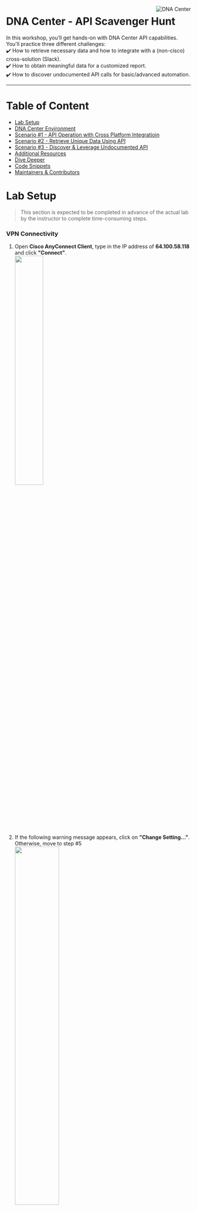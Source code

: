 [<img align="right" src="https://github.com/chaudharyrr/AS-Delivery-CiscoLiveSanDiego2019/blob/master/DEVNET-2178/pics/discoveryAPICalls/discoveryAPI1.png" title="DNA Center">](https://www.cisco.com/c/en/us/products/cloud-systems-management/dna-center/index.html)

# DNA Center - API Scavenger Hunt
In this workshop, you’ll get hands-on with DNA Center API capabilities. You'll practice three different challenges: <br />
:heavy_check_mark: How to retrieve necessary data and how to integrate with a (non-cisco) cross-solution (Slack). <br />
:heavy_check_mark: How to obtain meaningful data for a customized report. <br />
:heavy_check_mark: How to discover undocumented API calls for basic/advanced automation. <br />

---
# Table of Content
* [Lab Setup](#lab-setup)
* [DNA Center Environment](#dna-center-environment)
* [Scenario #1 - API Operation with Cross Platform Integratioin](#scenario-1)
* [Scenario #2 - Retrieve Unique Data Using API](#scenario-2)
* [Scenario #3 - Discover & Leverage Undocumented API](#scenario-3)
* [Additional Resources](#additional-resources)
* [Dive Deeper](#dive-deeper)
* [Code Snippets](#code-snippets)
* [Maintainers & Contributors](#maintainers--contributors)

# Lab Setup
> This section is expected to be completed in advance of the actual lab by the instructor to complete time-consuming steps.
### VPN Connectivity
1.	Open **Cisco AnyConnect Client**, type in the IP address of **64.100.58.118** and click **"Connect"**.<br />
    <img src="https://wwwin-github.cisco.com/AS-Internal/AS-Delivery-CiscoLiveCancun2018/blob/master/DEVNET-2178/pics/vpnConnectivity/vpnConnect1.png" width="40%" height="40%">

2.	If the following warning message appears, click on **"Change Setting..."**. Otherwise, move to step #5<br />
    <img src="https://wwwin-github.cisco.com/AS-Internal/AS-Delivery-CiscoLiveCancun2018/blob/master/DEVNET-2178/pics/vpnConnectivity/vpnConnect2.png" width="50%" height="50%">

3.	Uncheck the  **“Block connections to untrusted servers”** option (it's the last one) and close the window. <br />
    <img src="https://wwwin-github.cisco.com/AS-Internal/AS-Delivery-CiscoLiveCancun2018/blob/master/DEVNET-2178/pics/vpnConnectivity/vpnConnect3.png" width="40%" height="40%">

4.	Re-establish the VPN connection by clicking **"Connect** again. <br />
    <img src="https://wwwin-github.cisco.com/AS-Internal/AS-Delivery-CiscoLiveCancun2018/blob/master/DEVNET-2178/pics/vpnConnectivity/vpnConnect1.png" width="40%" height="40%">

5.	A new warning message would appear, click **"Connect Anyway"**. <br />
    <img src="https://wwwin-github.cisco.com/AS-Internal/AS-Delivery-CiscoLiveCancun2018/blob/master/DEVNET-2178/pics/vpnConnectivity/vpnConnect4.png" width="50%" height="50%">

6.	When the login prompt appears, type in the following **Username** and **Password**. Once done, click **OK**. <br />

    ```yaml
    Username: scmcdona
    Password: C1scoDNA!
    ```

    <img src="https://wwwin-github.cisco.com/AS-Internal/AS-Delivery-CiscoLiveCancun2018/blob/master/DEVNET-2178/pics/vpnConnectivity/vpnConnect5.png" width="40%" height="40%">

### Repo Clone
7. Open a **Terminal** window (Press CMD + Space, type "Terminal" and hit return). <br />

8. Clone the lab code to your workstation (Copy & Paste the commands below). <br />

    ```concole
    cd /tmp
    git clone https://wwwin-github.cisco.com/AS-Internal/AS-Delivery-CiscoLiveCancun2018/
    cd CiscoLive-Cancun2018/DEVNET-2178/scripts
    ```

### Lab Initialization
9. From the terminal window, run **`./setup.sh`** to initialize the lab environment. This will create a Python virtual environment, activate it, and install prerequisites. <br />

:warning:**Note: This step may take 1 - 2 minutes.**

<details>
      <summary>Sample Setup Output"</summary>

  ```concole
  Setting up the workstation environment for the lab.

  Creating Python 3 Virtual Environment
  Collecting requests (from -r requirements.txt (line 1))
    Using cached https://files.pythonhosted.org/packages/ff/17/5cbb026005115301a8fb2f9b0e3e8d32313142fe8b617070e7baad20554f/requests-2.20.1-py2.py3-none-any.whl
  Collecting pyOpenSSL (from -r requirements.txt (line 2))
    Using cached https://files.pythonhosted.org/packages/96/af/9d29e6bd40823061aea2e0574ccb2fcf72bfd6130ce53d32773ec375458c/pyOpenSSL-18.0.0-py2.py3-none-any.whl
  Collecting ndg-httpsclient (from -r requirements.txt (line 3))
    Using cached https://files.pythonhosted.org/packages/fb/67/c2f508c00ed2a6911541494504b7cac16fe0b0473912568df65fd1801132/ndg_httpsclient-0.5.1-py3-none-any.whl
  Collecting pyasn1 (from -r requirements.txt (line 4))
    Using cached https://files.pythonhosted.org/packages/d1/a1/7790cc85db38daa874f6a2e6308131b9953feb1367f2ae2d1123bb93a9f5/pyasn1-0.4.4-py2.py3-none-any.whl
  Collecting tabulate (from -r requirements.txt (line 5))
    Using cached https://files.pythonhosted.org/packages/12/c2/11d6845db5edf1295bc08b2f488cf5937806586afe42936c3f34c097ebdc/tabulate-0.8.2.tar.gz
  Collecting six (from -r requirements.txt (line 6))
    Using cached https://files.pythonhosted.org/packages/67/4b/141a581104b1f6397bfa78ac9d43d8ad29a7ca43ea90a2d863fe3056e86a/six-1.11.0-py2.py3-none-any.whl
  Collecting slackclient (from -r requirements.txt (line 7))
    Using cached https://files.pythonhosted.org/packages/0d/2f/1378e64a843a5a8a83d73caa59ac88c36c67e2b41ac0fab3422080ff13bd/slackclient-1.3.0-py2.py3-none-any.whl
  Collecting simple-crypt (from -r requirements.txt (line 8))
    Using cached https://files.pythonhosted.org/packages/60/66/5bf6feb073f715a61492f8a6d444ad3d884ada71af317ce7a9c80bebee60/simple-crypt-4.1.7.tar.gz
  Collecting idna<2.8,>=2.5 (from requests->-r requirements.txt (line 1))
    Using cached https://files.pythonhosted.org/packages/4b/2a/0276479a4b3caeb8a8c1af2f8e4355746a97fab05a372e4a2c6a6b876165/idna-2.7-py2.py3-none-any.whl
  Collecting urllib3<1.25,>=1.21.1 (from requests->-r requirements.txt (line 1))
    Using cached https://files.pythonhosted.org/packages/62/00/ee1d7de624db8ba7090d1226aebefab96a2c71cd5cfa7629d6ad3f61b79e/urllib3-1.24.1-py2.py3-none-any.whl
  Collecting certifi>=2017.4.17 (from requests->-r requirements.txt (line 1))
    Using cached https://files.pythonhosted.org/packages/56/9d/1d02dd80bc4cd955f98980f28c5ee2200e1209292d5f9e9cc8d030d18655/certifi-2018.10.15-py2.py3-none-any.whl
  Collecting chardet<3.1.0,>=3.0.2 (from requests->-r requirements.txt (line 1))
    Using cached https://files.pythonhosted.org/packages/bc/a9/01ffebfb562e4274b6487b4bb1ddec7ca55ec7510b22e4c51f14098443b8/chardet-3.0.4-py2.py3-none-any.whl
  Collecting cryptography>=2.2.1 (from pyOpenSSL->-r requirements.txt (line 2))
    Using cached https://files.pythonhosted.org/packages/18/d5/7f725ac9ff162c93f67087414961b8256019527093d31e4c1fa9c377170a/cryptography-2.4.2-cp34-abi3-macosx_10_6_intel.whl
  Collecting websocket-client<1.0a0,>=0.35 (from slackclient->-r requirements.txt (line 7))
    Using cached https://files.pythonhosted.org/packages/26/2d/f749a5c82f6192d77ed061a38e02001afcba55fe8477336d26a950ab17ce/websocket_client-0.54.0-py2.py3-none-any.whl
  Collecting pycrypto (from simple-crypt->-r requirements.txt (line 8))
    Using cached https://files.pythonhosted.org/packages/60/db/645aa9af249f059cc3a368b118de33889219e0362141e75d4eaf6f80f163/pycrypto-2.6.1.tar.gz
  Collecting cffi!=1.11.3,>=1.7 (from cryptography>=2.2.1->pyOpenSSL->-r requirements.txt (line 2))
    Using cached https://files.pythonhosted.org/packages/8e/be/40b1bc2c3221acdefeb9dab6773d43cda7543ed0d8c8df8768f05af2d01e/cffi-1.11.5-cp36-cp36m-macosx_10_6_intel.whl
  Collecting asn1crypto>=0.21.0 (from cryptography>=2.2.1->pyOpenSSL->-r requirements.txt (line 2))
    Using cached https://files.pythonhosted.org/packages/ea/cd/35485615f45f30a510576f1a56d1e0a7ad7bd8ab5ed7cdc600ef7cd06222/asn1crypto-0.24.0-py2.py3-none-any.whl
  Collecting pycparser (from cffi!=1.11.3,>=1.7->cryptography>=2.2.1->pyOpenSSL->-r requirements.txt (line 2))
    Using cached https://files.pythonhosted.org/packages/68/9e/49196946aee219aead1290e00d1e7fdeab8567783e83e1b9ab5585e6206a/pycparser-2.19.tar.gz
  Installing collected packages: idna, urllib3, certifi, chardet, requests, six, pycparser, cffi, asn1crypto, cryptography, pyOpenSSL, pyasn1, ndg-httpsclient, tabulate, websocket-client, slackclient, pycrypto, simple-crypt
    Running setup.py install for pycparser ... done
    Running setup.py install for tabulate ... done
    Running setup.py install for pycrypto ... done
    Running setup.py install for simple-crypt ... done
  Successfully installed asn1crypto-0.24.0 certifi-2018.10.15 cffi-1.11.5 chardet-3.0.4 cryptography-2.4.2 idna-2.7 ndg-httpsclient-0.5.1 pyOpenSSL-18.0.0 pyasn1-0.4.4 pycparser-2.19 pycrypto-2.6.1 requests-2.20.1 simple-crypt-4.1.7 six-1.11.0 slackclient-1.3.0 tabulate-0.8.2 urllib3-1.24.1 websocket-client-0.54.0
  You are using pip version 9.0.1, however version 18.1 is available.
  You should consider upgrading via the 'pip install --upgrade pip' command.

  Setup complete.  To begin the lab run:

   source start
 ```
</details>

### Lab Startup
10. Run **`source start`** to prepare the workstation and to activate the pre-created Python virtual environment. <br />

<details>
  <summary>Sample Start Output</summary>

 ```concole
  Preparing the Workstation to Run this lab

  Note: This command script should be run with 'source start'
  to prepare the active terminal session.

  Activating Python Virtual Environment
  Opening Incognito browser windows for lab
 ```
</details>

### DNA Center and Slack Login
11. From the Incognito web browser, sign in to **DNA Center** using your assigned **Username** and **Password** and to **Slack** (ciscolive-workspace) using your assigned **Email Address** and **Password** (please check the  **[table](#login-information)** below for your credentials). For example: <br />
    <img src="https://wwwin-github.cisco.com/AS-Internal/AS-Delivery-CiscoLiveCancun2018/blob/master/DEVNET-2178/pics/general/slackLogin1.png" width="40%" height="40%">

12. In Slack portal, make sure that you see the welcome message in the **"# ciscolive-cancun-2018"** channel. <br />
    <img src="https://wwwin-github.cisco.com/AS-Internal/AS-Delivery-CiscoLiveCancun2018/blob/master/DEVNET-2178/pics/general/slackLogin3.png" width="50%" height="50%">

--------------------------------------------------------------------------------------------------

# DNA Center Environment
<div align="right">
    <b><a href="#table-of-content">↥ back to top</a></b>
</div>

### Login Information

|User   |DNA Center IP|DNA Center Username|DNA Center Password     |Slack Username |Slack Password     |
|:-----:|:-------------:|:------:|:-----------:|:------------------------------:|:-----------:|
|**User1**|`172.31.37.61`|`admin1`|`ciscolive123!`|`admin.1@ciscolivecancun2018.com`|`ciscolive123!`|
|**User2**|`172.31.37.61`|`admin2`|`ciscolive123!`|`admin.2@ciscolivecancun2018.com`|`ciscolive123!`|
|**User3**|`172.31.37.61`|`admin3`|`ciscolive123!`|`admin.3@ciscolivecancun2018.com`|`ciscolive123!`|
|**User4**|`172.31.37.61`|`admin4`|`ciscolive123!`|`admin.4@ciscolivecancun2018.com`|`ciscolive123!`|
|**User5**|`172.31.37.61`|`admin5`|`ciscolive123!`|`admin.5@ciscolivecancun2018.com`|`ciscolive123!`|
|**User6**|`172.31.37.61`|`admin6`|`ciscolive123!`|`admin.6@ciscolivecancun2018.com`|`ciscolive123!`|
|**User7**|`172.31.37.61`|`admin7`|`ciscolive123!`|`admin.7@ciscolivecancun2018.com`|`ciscolive123!`|
|**User8**|`172.31.37.61`|`admin8`|`ciscolive123!`|`admin.8@ciscolivecancun2018.com`|`ciscolive123!`|
|**User9**|`172.31.37.61`|`admin9`|`ciscolive123!`|`admin.9@ciscolivecancun2018.com`|`ciscolive123!`|
|**User10**|`172.31.37.61`|`admin10`|`ciscolive123!`|`admin.10@ciscolivecancun2018.com`|`ciscolive123!`|
|**User11**|`172.31.37.61`|`admin11`|`ciscolive123!`|`admin.11@ciscolivecancun2018.com`|`ciscolive123!`|
|**User12**|`172.31.37.61`|`admin12`|`ciscolive123!`|`admin.12@ciscolivecancun2018.com`|`ciscolive123!`|

--------------------------------------------------------------------------------------------------

# Scenario #1
<div align="right">
    <b><a href="#table-of-content">↥ back to top</a></b>
</div>

![alt text](https://wwwin-github.cisco.com/AS-Internal/AS-Delivery-CiscoLiveCancun2018/blob/master/DEVNET-2178/pics/storyStrip/story1/story1.png)
### Lab Objectives & Flow
![alt text](https://wwwin-github.cisco.com/AS-Internal/AS-Delivery-CiscoLiveCancun2018/blob/master/DEVNET-2178/pics/storyStrip/story1/lab1Flow.png) <br />

13. Let us quickly review the DNA Center "Network Discovery" API calls in **[Cisco documentation](https://developer.cisco.com/site/dna-center-rest-api/)** (please right-click and open in a new tab).

<img src="https://wwwin-github.cisco.com/AS-Internal/AS-Delivery-CiscoLiveCancun2018/blob/master/DEVNET-2178/pics/general/DidYouKnow.png" width="7%" height="7%">**In DNA Center 1.2.6, there are 146 documented API calls. Many of them, have additional sub-options/calls**. <br />

14. right-click (open in a new tab) on the following POST API call to get in-depth information about all the available data types. <br />
<p align="center">
    <a href="https://developer.cisco.com/site/dna-center-rest-api/"><img src="https://wwwin-github.cisco.com/AS-Internal/AS-Delivery-CiscoLiveCancun2018/blob/master/DEVNET-2178/pics/discoveryAPICalls/discoveryAPI1.png" title="DNA Center API Calls" align="center" /></a>
</p>

15. In this lab, we will trigger an IP-range discovery from CLI, leveraging several DNA Center an Slack API calls, and Python scripting. Due to time constraint, the script was already created. <br />
To execute the script, copy and paste the following command in the terminal: **`python autoDiscovery_viaIPRange.py`**  <br />

16. Please enter the following information to start the device discovery: <br />

|Prompt   | Input |
|:-----|:-------------|
|IP Address | **`172.31.37.61`** |
|Username | For example: **`admin1`** |
|Password | **`ciscolive123!`** |
|IP Range | **`172.31.37.91-172.31.37.94`** |
|Your First and Last Name | For example: **`John Doe`** |
|Slack Password | **`ciscolive123!`** |

:warning:**Please check the [table](#login-information) above for your assigned credentials.** <br />
:warning:**In case of typos, please click on "control C" to stop the script execution. After that, copy and paste `python autoDiscovery_viaIPRange.py` to restart this exercise.**

An example of script execution: <br />
    ![alt text](https://wwwin-github.cisco.com/AS-Internal/AS-Delivery-CiscoLiveCancun2018/blob/master/DEVNET-2178/pics/storyStrip/story1/Discovery1.png) <br />

17. In DNA Center, click on the **"Find New Devices"** hyperlink (located under the **"Network Devices"** section) to reach the **Discovery** page and check the the following (Another option is to click on the **rubric cub** icon (upper right), and select **Discovery**): <br />
<img src="https://wwwin-github.cisco.com/AS-Internal/AS-Delivery-CiscoLiveCancun2018/blob/master/DEVNET-2178/pics/storyStrip/story1/Discovery0.png" width="30%" height="30%">

* **DNA Center Discovery Window** - On the left-hand side, look for your discovery job (Hint: Search for your first and last name). <br />

    <details>
      <summary>Example of Discovery Operation</summary>
      <img align="left" src="https://wwwin-github.cisco.com/AS-Internal/AS-Delivery-CiscoLiveCancun2018/blob/master/DEVNET-2178/pics/storyStrip/story1/Discovery2.png" title="Discovery Operation">
    </details>

* **Slack Web Client** - What just happened? :smiley: (Hint: Check the **"# ciscolive-cancun-2018"** channel).  <br />

    <details>
      <summary>Example of Slack Web Client Notification</summary>
      <img align="left" src="https://wwwin-github.cisco.com/AS-Internal/AS-Delivery-CiscoLiveCancun2018/blob/master/DEVNET-2178/pics/storyStrip/story1/Discovery3.png" title="Slack Web Client Notification"><br /><br />
    </details><br /><br /><br /><br />

## Section Summary and Key Points
<table>
<tr>
<td>
  By running the DNA Center Discovery script, DNA Center auto-started a discovery process based on a user-defined IP Address range. The script also notified the group Slack channel about the discovery operation. All these operations were done using (published) API calls wrapped in a python script. A similar Discovery script, using an input file,  was created as well. Please contact the instructors for additional information.
</td>
</tr>
</table>

--------------------------------------------------------------------------------------------------

# Scenario #2
<div align="right">
    <b><a href="#table-of-content">↥ back to top</a></b>
</div>

![alt text](https://wwwin-github.cisco.com/AS-Internal/AS-Delivery-CiscoLiveCancun2018/blob/master/DEVNET-2178/pics/storyStrip/story2/story2.png) <br />
### Lab Objectives and Flow
![alt text](https://wwwin-github.cisco.com/AS-Internal/AS-Delivery-CiscoLiveCancun2018/blob/master/DEVNET-2178/pics/storyStrip/story2/lab2Flow.png)

18. Let us review the available DNA Center "Interfaces" API calls in **[Cisco documentation](https://developer.cisco.com/site/dna-center-rest-api/)**. (Hint: Search for ***"Get all interfaces"*** ) <br />

19. right-click on the following GET API call to get in-depth information about all the available data types. <br />
<p align="center">
    <a href="https://developer.cisco.com/site/dna-center-rest-api/"><img src="https://wwwin-github.cisco.com/AS-Internal/AS-Delivery-CiscoLiveCancun2018/blob/master/DEVNET-2178/pics/storyStrip/story2/newReport1.png" title="DNA Center API Calls" align="center" /></a>
</p>

20. Review the available data (i.e., response) of this API call. <br /> Do you see any value that may help with?

    ```yaml
    {
      "response": [
        {
          "adminStatus": "string",
          "className": "string",
          "description": "string",
          "deviceId": "string",
          "duplex": "string",
          "id": "string",
          "ifIndex": "string",
          "instanceTenantId": "string",
          "instanceUuid": "string",
          "interfaceType": "string",
          "ipv4Address": "string",
          "ipv4Mask": "string",
          "isisSupport": "string",
          "lastUpdated": "string",
          "macAddress": "string",
          "mappedPhysicalInterfaceId": "string",
          "mappedPhysicalInterfaceName": "string",
          "mediaType": "string",
          "nativeVlanId": "string",
          "ospfSupport": "string",
          "pid": "string",
          "portMode": "string",
          "portName": "string",
          "portType": "string",
          "serialNo": "string",
          "series": "string",
     =>   "speed": "string",  <=
          "status": "string",
          "vlanId": "string",
          "voiceVlan": "string"
        }
      ],
      "version": "string"
    }
    ```

21. **Great Job, you have found it!** :thumbsup: <br /> In this exercise, we will trigger specific API calls, leveraging two DNA Center API calls and Python scripting. Due to time constraint, the python script was already created. <br /> To execute the script, copy and paste the following command in the terminal: **`python autoReport_IFSpeedConf.py`**  <br />

22. Please enter the following information to generate the report: <br />

|Prompt   | Input |
|:-----|:-------------|
|IP Address | **`172.31.37.61`** |
|Username | For example: **`admin1`** |
|Password | **`ciscolive123!`** |

:warning:**Please check the [table](#login-information) above for your assigned credentials.** <br />
:warning:**In case of typos, please click on "control C" to stop the script execution. After that, copy and paste `python autoReport_IFSpeedConf.py` to restart this exercise.** <br />
:warning:**It is recommended to expand the Terminal window to 160x70 for optimal view.** <br />

An example of script execution: <br />
    ![alt text](https://wwwin-github.cisco.com/AS-Internal/AS-Delivery-CiscoLiveCancun2018/blob/master/DEVNET-2178/pics/storyStrip/story2/newReport2.png)

23. For advance reports, please use the **Command Runner** API calls.

<details>
  <summary>Command Runner - API Implantation via Postman (High-Level Overview)</summary>
    <p>

##### The Command Runner API requires four API calls.
##### 1. POST - Retrieve the API key.
##### 2. POST - Send the Command Runner API call and the payload (per deviceUuid).
##### 3. GET - Find the taskID of the previous POST command.
##### 4. GET - Find the file which stores the API call result.
##### Please see (Postman) captures below (note that the API response is not JSON - Content-Type→text/html; charset=utf-8).
</p>
<img align="left" src="https://wwwin-github.cisco.com/AS-Internal/AS-Delivery-CiscoLiveCancun2018/blob/master/DEVNET-2178/pics/general/apiCommandRunner1.png" title="API Command Runner call1 (POST)">

<img align="left" src="https://wwwin-github.cisco.com/AS-Internal/AS-Delivery-CiscoLiveCancun2018/blob/master/DEVNET-2178/pics/general/apiCommandRunner2.png" title="API Command Runner call2 (POST)">

<img align="left" src="https://wwwin-github.cisco.com/AS-Internal/AS-Delivery-CiscoLiveCancun2018/blob/master/DEVNET-2178/pics/general/apiCommandRunner3.png" title="API Command Runner call3 (GET)">

<img align="left" src="https://wwwin-github.cisco.com/AS-Internal/AS-Delivery-CiscoLiveCancun2018/blob/master/DEVNET-2178/pics/general/apiCommandRunner4.png" title="API Command Runner call4 (GET)">

</details>

## Section Summary and Key Points
<table>
<tr>
<td>
  In this section, we saw how to leverage the "Get All Interfaces" API call do build a tailor-made report. The generated data can be uploaded/integrated with cross-solutions such as Spark, Qlik, SmartSheet, and others.
</td>
</tr>
</table>

--------------------------------------------------------------------------------------------------

# Scenario #3
<div align="right">
    <b><a href="#table-of-content">↥ back to top</a></b>
</div>

![alt text](https://wwwin-github.cisco.com/AS-Internal/AS-Delivery-CiscoLiveCancun2018/blob/master/DEVNET-2178/pics/storyStrip/story3/story3.png)
### Lab Objectives and Flow
![alt text](https://wwwin-github.cisco.com/AS-Internal/AS-Delivery-CiscoLiveCancun2018/blob/master/DEVNET-2178/pics/storyStrip/story3/lab3Flow.png) <br />

:warning:**For this exercise, it is recommended to line-up the windows for optimal view.** <br />

24.	In DNA Canter GUI, right-click (anywhere) and choose **“Inspect”**. <br />
    <img src="https://wwwin-github.cisco.com/AS-Internal/AS-Delivery-CiscoLiveCancun2018/blob/master/DEVNET-2178/pics/storyStrip/story3/newAPI3.png" width="15%" height="15%">

25.	A new **Developer Tools** section will appear. <br />
    <img src="https://wwwin-github.cisco.com/AS-Internal/AS-Delivery-CiscoLiveCancun2018/blob/master/DEVNET-2178/pics/storyStrip/story3/newAPI4.png" width="80%" height="80%">

26.	Click on the **“Network”** tab. <br />
    ![alt text](https://wwwin-github.cisco.com/AS-Internal/AS-Delivery-CiscoLiveCancun2018/blob/master/DEVNET-2178/pics/storyStrip/story3/newAPI5.png)  

27.	Click on the **“:”** icon (right-hand side) and then choose **“Undock into separate window”**. <br />
    <img src="https://wwwin-github.cisco.com/AS-Internal/AS-Delivery-CiscoLiveCancun2018/blob/master/DEVNET-2178/pics/storyStrip/story3/newAPI6.png" width="25%" height="25%">  

28.	Now go back to DNA Canter GUI window and click on the **"Setting"** icon and choose **“System Settings”**. <br />
    ![alt text](https://wwwin-github.cisco.com/AS-Internal/AS-Delivery-CiscoLiveCancun2018/blob/master/DEVNET-2178/pics/storyStrip/story3/newAPI11.png)  

29.	In the **"System Setting"** windows, click on the **“Users”** tab. <br />
    ![alt text](https://wwwin-github.cisco.com/AS-Internal/AS-Delivery-CiscoLiveCancun2018/blob/master/DEVNET-2178/pics/storyStrip/story3/newAPI13.png)

30.	A new **“Users – Change Password”** window will appear. <br />
    ![alt text](https://wwwin-github.cisco.com/AS-Internal/AS-Delivery-CiscoLiveCancun2018/blob/master/DEVNET-2178/pics/storyStrip/story3/newAPI14.png)  

31.	Click on **“User Management”**. <br />
    ![alt text](https://wwwin-github.cisco.com/AS-Internal/AS-Delivery-CiscoLiveCancun2018/blob/master/DEVNET-2178/pics/storyStrip/story3/newAPI15.png)  
 
32.	Click on the **Add** button on the right side. <br />
    ![alt text](https://wwwin-github.cisco.com/AS-Internal/AS-Delivery-CiscoLiveCancun2018/blob/master/DEVNET-2178/pics/storyStrip/story3/newAPI16.png)  
33. Create a new user (using the following information) :heavy_exclamation_mark:**DO NOT CLICK ON "Save"**:heavy_exclamation_mark::

```yaml
First Name: Your first name (e.g. John)
Last Name: Your last name (e.g. Doe)
Username: Your first character of your First name & your Last name (e.g. jdoe)
Password: ciscolive123!
Role: NETWORK-ADMIN-ROLE
```

<img src="https://wwwin-github.cisco.com/AS-Internal/AS-Delivery-CiscoLiveCancun2018/blob/master/DEVNET-2178/pics/storyStrip/story3/newAPI17.png" width="45%" height="45%">

34.	In the Developer Tools window, clear all printout by clicking on the following icon (note that all the tracked data got cleared). <br />
    ![alt text](https://wwwin-github.cisco.com/AS-Internal/AS-Delivery-CiscoLiveCancun2018/blob/master/DEVNET-2178/pics/storyStrip/story3/newAPI18.png)

35.	Click on **"Save"** to create the user. <br />

36.	Make sure that the user was successfully created. <br />
    ![alt text](https://wwwin-github.cisco.com/AS-Internal/AS-Delivery-CiscoLiveCancun2018/blob/master/DEVNET-2178/pics/storyStrip/story3/newAPI19.png)

37.	Check the Developer Tools window. A similar trace will appear: <br />
    ![alt text](https://wwwin-github.cisco.com/AS-Internal/AS-Delivery-CiscoLiveCancun2018/blob/master/DEVNET-2178/pics/storyStrip/story3/newAPI20.png)

38.	Click on the first session (<img src="https://wwwin-github.cisco.com/AS-Internal/AS-Delivery-CiscoLiveCancun2018/blob/master/DEVNET-2178/pics/storyStrip/story3/newAPI21.png" width="20%" height="20%">) and review the following API captured information (on the right-hand side): <br />
* **“Request URL”** (Top right-hand side -> Headers -> General) <br />
    ![alt text](https://wwwin-github.cisco.com/AS-Internal/AS-Delivery-CiscoLiveCancun2018/blob/master/DEVNET-2178/pics/storyStrip/story3/newAPI22.png) <br /><br />
* **"Request Payload”** (Loewer right-hand side -> Headers -> Request Payload) <br />
    ![alt text](https://wwwin-github.cisco.com/AS-Internal/AS-Delivery-CiscoLiveCancun2018/blob/master/DEVNET-2178/pics/storyStrip/story3/newAPI23.png)

<img src="https://wwwin-github.cisco.com/AS-Internal/AS-Delivery-CiscoLiveCancun2018/blob/master/DEVNET-2178/pics/storyStrip/story3/newAPI24.png" width="7%" height="7%">**WOW! that is AWESOME! Why?** <br />

:bulb: We just discovered an undocumented POST API call. <br />
:bulb: Along with that, we found the payload information. <br /> <br />
In this exercise, we will leverage this information to create new users. <br />

39. Now, let us build a script which will use the newly discovered API for a bulk users creation (via a CSV file). Due to time constraint, the python script was already created. <br /> To execute the script, copy and paste the following command in the terminal: **`python autoUserCreate_viaFileImport.py`** <br />

40. Please enter the following information to create the new users (Note that the **input file** is based on your **user ID**): <br />

|Prompt   | Input |
|:-----|:-------------|
|IP Address | **`172.31.37.61`** |
|Username | For example: **`admin1`** |
|Password | **`ciscolive123!`** |
|Input file (for user admin1) | **`/tmp/CiscoLive-Cancun2018/DEVNET-2178/scripts/inputFiles/userList1.csv`**  |
|Input file (for user admin2) | **`/tmp/CiscoLive-Cancun2018/DEVNET-2178/scripts/inputFiles/userList2.csv`**  |
|Input file (for user admin3) | **`/tmp/CiscoLive-Cancun2018/DEVNET-2178/scripts/inputFiles/userList3.csv`**  |
|Input file (for user admin4) | **`/tmp/CiscoLive-Cancun2018/DEVNET-2178/scripts/inputFiles/userList4.csv`**  |
|Input file (for user admin5) | **`/tmp/CiscoLive-Cancun2018/DEVNET-2178/scripts/inputFiles/userList5.csv`**  |
|Input file (for user admin6) | **`/tmp/CiscoLive-Cancun2018/DEVNET-2178/scripts/inputFiles/userList6.csv`**  |
|Input file (for user admin7) | **`/tmp/CiscoLive-Cancun2018/DEVNET-2178/scripts/inputFiles/userList7.csv`**  |
|Input file (for user admin8) | **`/tmp/CiscoLive-Cancun2018/DEVNET-2178/scripts/inputFiles/userList8.csv`**  |
|Input file (for user admin9) | **`/tmp/CiscoLive-Cancun2018/DEVNET-2178/scripts/inputFiles/userList9.csv`**  |
|Input file (for user admin10) | **`/tmp/CiscoLive-Cancun2018/DEVNET-2178/scripts/inputFiles/userList10.csv`**  |
|Input file (for user admin11) | **`/tmp/CiscoLive-Cancun2018/DEVNET-2178/scripts/inputFiles/userList11.csv`**  |
|Input file (for user admin12) | **`/tmp/CiscoLive-Cancun2018/DEVNET-2178/scripts/inputFiles/userList12.csv`**  |

:warning:**In case of typos, please click on "control C" to stop the script execution. After that, copy and paste `python autoUserCreate_viaFileImport.py` to restart this exercise.**

An example for script execution: <br />
    ![alt text](https://wwwin-github.cisco.com/AS-Internal/AS-Delivery-CiscoLiveCancun2018/blob/master/DEVNET-2178/pics/storyStrip/story3/newAPI25.png)

41.	Go back to your browser and look at DNA Center again, you should see that the users were created successfully (Note: That's an example)<br />
    ![alt text](https://wwwin-github.cisco.com/AS-Internal/AS-Delivery-CiscoLiveCancun2018/blob/master/DEVNET-2178/pics/storyStrip/story3/newAPI26.png)

## Section Summary and Key Points

<table>
<tr>
<td>
  By running the DNA Center Bulk Users Creation script, DNA Center auto-configured a list of users from a CSV file. That was done using (unpublished) API call wrapped in a python script (A similar script can be created for modifying or deleting a list of users).
</td>
</tr>
</table>

# Additional Resources
<div align="right">
    <b><a href="#table-of-content">↥ back to top</a></b>
</div>

- Use the provided DNA Center application documentation (e.g. https://dna_ip/dna/apidoc).
- In DNA Center, there is an API tester which can be used to test API calls (e.g., https://dna_ip/dna/apitester).
- Check [Cisco DevNet](https://developer.cisco.com/docs/dna-center/) for API examples and code re-use.

# Dive Deeper
<div align="right">
    <b><a href="#table-of-content">↥ back to top</a></b>
</div>

Learning API is a challenge and a journey. <br /> There are several ways how to learn, practice and master API: <br />
- Practice DNA Center [Command Runner](https://www.cisco.com/c/en/us/td/docs/cloud-systems-management/network-automation-and-management/dna-center/1-2-6/user_guide/b_dnac_ug_1_2_6/about_command_runner.html) UI and API calls (the Command Runner enables you to run read-only commands on a network device and to retrieve its real-time configuration). <br />
- Take advantage of the built-in browsers [Inspect Element](https://developers.google.com/web/tools/chrome-devtools/network-performance/) tools. <br />
- Get familiar with [WireShark](https://www.wireshark.org/) (Network protocol analyzer). <br />
- Learn about [Fiddler](https://www.telerik.com/fiddler) (A powerful web debugging tool which logs HTTP(S) traffic between your computer and the Internet). <br />
- Contact Cisco.

# Code Snippets
<div align="right">
    <b><a href="#table-of-content">↥ back to top</a></b>
</div>

<details>
      <summary>Scenario #1 - "Discovery-viaIPRange.py"</summary>


  ```python
        #!/usr/bin/env
        import urllib3
        urllib3.disable_warnings(urllib3.exceptions.InsecureRequestWarning)
        import json
        import sys
        import os
        import datetime
        import getpass
        import tabulate
        import requests
        from requests.auth import HTTPBasicAuth
        import warnings
        warnings.filterwarnings("ignore")
        requests.packages.urllib3.disable_warnings()
        from slackclient import SlackClient
        from simplecrypt import encrypt, decrypt
        from base64 import b64encode, b64decode

        os.system('clear')

        print("DNA Center - Discovery Using IP's Range (CiscoLive Cancun 2018)")
        print("---------------------------------------------------------------")
        print
        dnac_ip         = input('IP Address: ')
        username        = input('Username: ')
        password        = getpass.getpass('Password: ')
        range           = input ('IP Range: ')
        slackUser       = input('Your First and Last Name: ')
        SlackPassword   = getpass.getpass('Slack Password: ')

        def getToken():
            post_url = "https://" + dnac_ip + "/api/system/v1/auth/token"
            headers = {'content-type': 'application/json'}
            response = requests.post(post_url, auth=HTTPBasicAuth(username=username,password=password), headers=headers,verify=False)
            if response.status_code != 200:
                print ("Verify Login \t\t\t\t \033[1;31;40m FAIL \033[0;0m")
                sys.exit()
            print
            print ("Verify Login \t\t\t\t \033[1;32;40m PASS \033[0;0m")
            print ("Retrieve Token ID \t\t\t \033[1;32;40m PASS \033[0;0m")
            r_json=response.json()
            token = r_json["Token"]
            return token

        def getCliInstanceUUID(token):
            url = "https://" + dnac_ip + "/api/v1/global-credential?credentialSubType=CLI"
            header = {"content-type": "application/json", "X-Auth-Token":token}
            response = requests.get(url, headers=header, verify=False)
            if response.status_code != 200:
                print ("Retrieve CLI Instanceuuid \t\t \033[1;31;40m FAIL \033[0;0m")
                sys.exit()
            print ("Retrieve CLI Instanceuuid \t\t \033[1;32;40m PASS \033[0;0m")
            r_json=response.json()
            cliUUID = r_json["response"][0]["instanceUuid"]
            return cliUUID

        def getSNMPv2InstanceUUID(token):
            url = "https://" + dnac_ip + "/api/v1/global-credential?credentialSubType=SNMPV2_READ_COMMUNITY"
            header = {"content-type": "application/json", "X-Auth-Token":token}
            response = requests.get(url, headers=header, verify=False)
            if response.status_code != 200:
                print ("Retrieve SNMPv2 Instanceuuid \t\t \033[1;31;40m FAIL \033[0;0m")
                sys.exit()
            print ("Retrieve SNMPv2 Instanceuuid \t\t \033[1;32;40m PASS \033[0;0m")
            r_json=response.json()
            snmpv2UUID = r_json["response"][0]["instanceUuid"]
            return snmpv2UUID

        def postDiscovery(token, cliUUID, snmpv2UUID):
            url = "https://" + dnac_ip + "/api/v1/discovery"
            payload = {"discoveryType":"Range",
                      "ipAddressList":"" + range + "",
                      "ipFilterList":[],
                      "protocolOrder":"ssh",
                      "cdpLevel":"16",
                      "timeout":"5",
                      "retry":"3",
                      "globalCredentialIdList":["" + cliUUID + "","" + snmpv2UUID + ""],
                      "name":"" + slackUser + ""}
            header = {"content-type": "application/json", "X-Auth-Token":token}
            response = requests.post(url,data=json.dumps(payload), headers=header, verify=False)
            if response.status_code != 202:
                print ("Run Discovery \t\t\t\t \033[1;31;40m FAIL \033[0;0m")
                sys.exit()
            r_json=response.json()
            taskID = r_json["response"]["taskId"]
            print ("Run Discovery \t\t\t\t \033[1;32;40m PASS \033[0;0m")

        def slackNotification():
            encoded_cipher = "c2MAAubr2Zix/EyX9+DFi0zCKMHeoSzeQESvOqEnlxoHynQAzOuuh7/YATb2aCNXq0JmiyENW4v87zFbK9HWkQpaD+CX4kNEsnZdcBWhUdYZ6kpbllGcOKiEnrUhz3lf6GwHp8VB4ZkgD5KoUQy6mz25wGBiyHgWK8Pxa6RoeosyyNryKQMQ4a0pFCdW69ki"
            cipher = b64decode(encoded_cipher)
            plaintext = decrypt(SlackPassword, cipher)
            str_data = plaintext.decode('utf-8')
            slack_token = str_data
            sc = SlackClient(slack_token)
            sc.api_call(
              "chat.postMessage",
              channel="CDMS29EKX",
              username=slackUser,
              icon_emoji=':thumbsup:',
              attachments= [
                    {
                        "fallback": "Required plain-text summary of the attachment.",
                        "color": "#36a64f",
                        "pretext": "[Auto-Generated Message]",
                        "author_name": "DNA Center",
                    	"author_icon": "https://pbs.twimg.com/profile_images/925717136281976832/UUA8Cz6q_400x400.jpg",
                        "title": "Devices Discovery (Using IPs Range) Started Successfuly",
                        "title_link": "https://api.slack.com/",
                        "fields": [
                            {
                                "title": "Priority - High",
                            }
                        ],
                        "image_url": "http://my-website.com/path/to/image.jpg",
                        "thumb_url": "http://example.com/path/to/thumb.png",
                        "footer": "Slack API",
                        "footer_icon": "https://platform.slack-edge.com/img/default_application_icon.png",
                    }
                ]
            )

        thetoken = getToken()
        theCliUUID = getCliInstanceUUID(thetoken)
        theSNMPv2UUID = getSNMPv2InstanceUUID(thetoken)
        postDiscovery(thetoken, theCliUUID, theSNMPv2UUID)
        theslackNotification = slackNotification()
  ```
</details> <br />

<details>
  <summary>Scenario #2 - "autoReport_IFSpeedConf.py"</summary>

  ```python
      #!/usr/bin/env
      import urllib3
      urllib3.disable_warnings(urllib3.exceptions.InsecureRequestWarning)
      import json
      import sys
      import os
      import datetime
      import getpass
      import tabulate
      import requests
      from requests.auth import HTTPBasicAuth
      import warnings
      warnings.filterwarnings("ignore")
      requests.packages.urllib3.disable_warnings() # Disable warnings
      from slackclient import SlackClient

      os.system('clear')

      print("DNA Center - Interface Speed Configuration (CiscoLive Cancun 2018)")
      print("------------------------------------------------------------------")
      print
      dnac_ip     = raw_input('IP Address: ')
      username 	= raw_input('Username: ')
      password 	= getpass.getpass('Password: ')

      def getToken():
          post_url = "https://" + dnac_ip + "/api/system/v1/auth/token"
          headers = {'content-type': 'application/json'}
          response = requests.post(post_url, auth=HTTPBasicAuth(username=username,password=password), headers=headers,verify=False)
          if response.status_code != 200:
      		print ("Verify Login \t\t\t\t \033[1;31;40m FAIL \033[0;0m")
      		sys.exit()
          print
          print ("Verify Login \t\t\t\t \033[1;32;40m PASS \033[0;0m")
          print ("Retrieve Token ID \t\t\t \033[1;32;40m PASS \033[0;0m")
          r_json=response.json()
          token = r_json["Token"]
          return token

      def getInterfaceStatus(token):
      	url = "https://" + dnac_ip + "/dna/intent/api/v1/interface"
      	header = {"content-type": "application/json", "X-Auth-Token":token}
      	response = requests.get(url, headers=header, verify=False)
      	if response.status_code != 200:
      		print ("Retrieve Interfaces Status \t\t \033[1;31;40m FAIL \033[0;0m")
      		sys.exit()
      	print ("Retrieve Interfaces Status \t\t \033[1;32;40m PASS \033[0;0m")
      	r_json=response.json()
              devices = r_json["response"]
              device_list = []
              i=0
              for item in devices:
                  i+=1
                  device_list.append([i,item["portName"],item["portMode"],item["interfaceType"],item["status"],item["adminStatus"],item["speed"],item["vlanId"],item["ipv4Address"]])
      # We use tabulate module here to print a nice table format. You should use "pip" tool to install in your local machine
              table = (tabulate.tabulate(device_list, headers=['Port Name','Port Mode','Interface Type','Oper Status', 'Admin Satus', 'Speed (Kbit/sec)', 'VLAN ID', 'IP Address'],tablefmt="fancy_grid", numalign="center"))
              return table

      def tableFormat(table):
          print ("Formelizing Data \t\t\t \033[1;32;40m DONE \033[0;0m")
          print
          print(table)

      theTicket = getToken()
      thegetInterfaceStatus = getInterfaceStatus(theTicket)
      thetableFormat = tableFormat(thegetInterfaceStatus)
  ```
</details> <br />

<details>
  <summary>Scenario #3 - "autoUserCreate_viaFileImport.py"</summary>

  ```python
      #!/usr/bin/env
      import urllib3
      urllib3.disable_warnings(urllib3.exceptions.InsecureRequestWarning)
      import json
      import sys
      import os
      import datetime
      import getpass
      import tabulate
      import requests
      from requests.auth import HTTPBasicAuth
      import warnings
      warnings.filterwarnings("ignore")
      requests.packages.urllib3.disable_warnings()
      import csv

      os.system('clear')

      print("DNA Center - Bulk Users Creation (CiscoLive Cancun 2018)")
      print("--------------------------------------------------------")
      print
      dnac_ip     = input('IP Address: ')
      username 	= input('Username: ')
      password 	= getpass.getpass('Password: ')
      user_input 	= input("Input File Aabsolute Path: ")
      cnt = 0

      assert os.path.exists(user_input), "Unable to find the file at, "+str(user_input)

      print("--------------------")
      print ("Verify Input File Location \t\t \033[1;32;40m PASS \033[0;0m")

      def readFile(token):
         token=token
         try:
              with open(user_input) as csvFile:
                  reader = csv.DictReader(csvFile)
                  for row in reader:
                      try:
                           createUser(token, row)
                      except:
                          print("Exception on %s!" % row)
         except:
              print("Unexpected error while reading config file:", sys.exc_info()[0])

      def getToken():
          post_url = "https://" + dnac_ip + "/api/system/v1/auth/token"
          headers = {'content-type': 'application/json'}
          response = requests.post(post_url, auth=HTTPBasicAuth(username=username,password=password), headers=headers,verify=False)
          if response.status_code != 200:
            print ("Verify Login \t\t\t\t \033[1;31;40m FAIL \033[0;0m")
            sys.exit()
          print ("Verify Login \t\t\t\t \033[1;32;40m PASS \033[0;0m")
          print ("Retrieve Token ID \t\t\t \033[1;32;40m PASS \033[0;0m")
          print("--------------------")
          r_json=response.json()
          token = r_json["Token"]
          return token

      def createUser(token, row):
         global cnt
         try:
            url = "https://" + dnac_ip + "/api/system/v1/identitymgmt/user"
            payload = {"firstName": row['firstName'],
                     "lastName": row['lastName'],
                     "username": row['userName'],
                     "passphrase": row['password'],
                     "roleList":[
                     row['role']
                     ]
                  }
            header = {"content-type": "application/json", "X-Auth-Token":token}
            response = requests.post(url, data=json.dumps(payload), headers=header, verify=False)
      #      print(response.content)
            if response.status_code != 200:
               print ("User Creation \t\t\t\t \033[1;31;40m FAIL \033[0;0m")
               sys.exit()
            r_json=response.json()
            taskID=r_json["response"]["userId"]
            cnt=cnt+1
            print ("User Creation " + str(cnt) + "\t\t\t\t \033[1;32;40m PASS \033[0;0m \tUsername:UserID", row['userName'] + ":" + taskID)
         except:
            print("Some error occurred in user creation", sys.exc_info()[0])

      token = getToken()
      readFile(token)
  ```
</details>

# Maintainers & Contributors
<div align="right">
    <b><a href="#table-of-content">↥ back to top</a></b>
</div>

:email: [Yossi Meloch](mailto:ymeloch@cisco.com) <br />
:email: [Stanley Chan](mailto:stanchan@cisco.com) <br />
:email: [Scott McDonald](mailto:cmcdona@cisco.com) <br />
<p align="center">
    <a href="https://www.cisco.com/c/en/us/products/cloud-systems-management/dna-center/index.html"><img src="https://media.giphy.com/media/QOwEXFdrKY364AwYND/giphy.gif" title="DNA Center" align="center" /></a>
</p>
